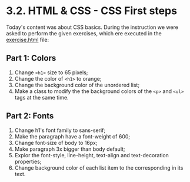 # 3.2. HTML & CSS - CSS First steps
Today's content was about CSS basics. During the instruction we were asked to perform the given exercises, which ere executed in the [exercise.html](./exercise.html) file:

## Part 1: Colors

1. Change `<h1>` size to 65 pixels;
2. Change the color of `<h1>` to orange;
3. Change the background color of the unordered list; 
4. Make a class to modify the the background colors of the `<p>` and `<ul>` tags at the same time.

## Part 2: Fonts
 
1. Change h1's font family to sans-serif;
2. Make the paragraph have a font-weight of 600;
3. Change font-size of body to 16px;
4. Make paragraph 3x bigger than body default;
5. Explor the font-style, line-height, text-align and text-decoration properties;
6. Change background color of each list item to the corresponding in its text.
